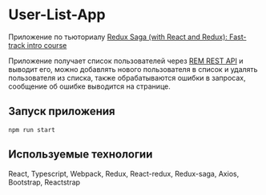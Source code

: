 # User-List-App

Приложение по тьюториалу [Redux Saga (with React and Redux): Fast-track intro course](https://www.udemy.com/course/redux-saga/)

Приложение получает список пользователей через [REM REST API](http://rem-rest-api.herokuapp.com/) и выводит его, можно добавлять нового пользователя в список и удалять пользователя из списка, также обрабатываются ошибки в запросах, сообщение об ошибке выводится на странице.

## Запуск приложения

```
npm run start
```

## Используемые технологии

React, Typescript, Webpack, Redux, React-redux, Redux-saga, Axios, Bootstrap, Reactstrap
